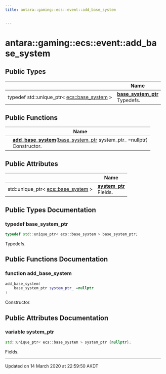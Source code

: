 ```yaml
---
title: antara::gaming::ecs::event::add_base_system


---
```


# antara::gaming::ecs::event::add_base_system













## Public Types

|                | Name           |
| -------------- | -------------- |
| typedef std::unique_ptr< [ecs::base_system](Classes/classantara_1_1gaming_1_1ecs_1_1base__system.md) > | **[base_system_ptr](Classes/structantara_1_1gaming_1_1ecs_1_1event_1_1add__base__system.md#typedef-base_system_ptr)** <br>Typedefs.  |


## Public Functions

|                | Name           |
| -------------- | -------------- |
|  | **[add_base_system](Classes/structantara_1_1gaming_1_1ecs_1_1event_1_1add__base__system.md#function-add_base_system)**([base_system_ptr](Classes/structantara_1_1gaming_1_1ecs_1_1event_1_1add__base__system.md#typedef-base_system_ptr) system_ptr_ =nullptr) <br>Constructor.  |


## Public Attributes

|                | Name           |
| -------------- | -------------- |
| std::unique_ptr< [ecs::base_system](Classes/classantara_1_1gaming_1_1ecs_1_1base__system.md) > | **[system_ptr](Classes/structantara_1_1gaming_1_1ecs_1_1event_1_1add__base__system.md#variable-system_ptr)** <br>Fields.  |








## Public Types Documentation

### typedef base_system_ptr

```cpp
typedef std::unique_ptr< ecs::base_system > base_system_ptr;
```

Typedefs. 





























## Public Functions Documentation

### function add_base_system

```cpp
add_base_system(
    base_system_ptr system_ptr_ =nullptr
)
```

Constructor. 





























## Public Attributes Documentation

### variable system_ptr

```cpp
std::unique_ptr< ecs::base_system > system_ptr {nullptr};
```

Fields. 































-------------------------------

Updated on 14 March 2020 at 22:59:50 AKDT